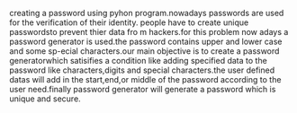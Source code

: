 creating a password using pyhon program.nowadays passwords are used for the verification of their identity.
people have to create unique passwordsto prevent thier data fro m hackers.for this problem now adays a password generator is used.the password contains upper and lower case and some sp-ecial characters.our main objective is to create a password generatorwhich satisifies a condition like adding specified data to the password like characters,digits and special characters.the user defined datas will add in the start,end,or middle of the password according to the user need.finally password generator will generate a password which is unique and secure. 
